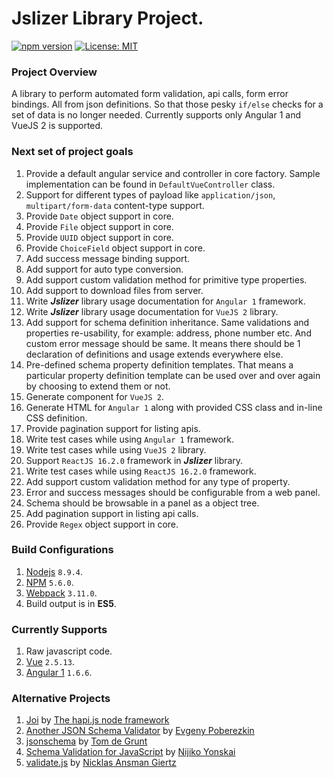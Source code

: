 # Jslizer Library Project.

[![npm version](https://badge.fury.io/js/jslizer.svg)](https://badge.fury.io/js/jslizer)  [![License: MIT](https://img.shields.io/badge/License-MIT-yellow.svg)](https://opensource.org/licenses/MIT)

### Project Overview
A library to perform automated form validation, api calls, form error bindings. All from json definitions. So that those pesky `if/else` checks for a set of data is no longer needed. Currently supports only Angular 1 and VueJS 2 is supported.

### Next set of project goals
1. Provide a default angular service and controller in core factory. Sample implementation can be found in `DefaultVueController` class.
2. Support for different types of payload like `application/json`, `multipart/form-data` content-type support.
3. Provide `Date` object support in core.
4. Provide `File` object support in core.
5. Provide `UUID` object support in core.
6. Provide `ChoiceField` object support in core.
7. Add success message binding support.
8. Add support for auto type conversion.
9. Add support custom validation method for primitive type properties.
10. Add support to download files from server.
11. Write ***Jslizer*** library usage documentation for `Angular 1` framework.
12. Write ***Jslizer*** library usage documentation for `VueJS 2` library.
13. Add support for schema definition inheritance. Same validations and properties re-usability, for example: address, phone number etc. And custom error message should be same. It means there should be 1 declaration of definitions and usage extends everywhere else.
14. Pre-defined schema property definition templates. That means a particular property definition template can be used over and over again by choosing to extend them or not.
15. Generate component for `VueJS 2`.
16. Generate HTML for `Angular 1` along with provided CSS class and in-line CSS definition.
17. Provide pagination support for listing apis.
18. Write test cases while using `Angular 1` framework.
19. Write test cases while using `VueJS 2` library.
20. Support `ReactJS 16.2.0` framework in ***Jslizer*** library.
21. Write test cases while using `ReactJS 16.2.0` framework.
22. Add support custom validation method for any type of property.
23. Error and success messages should be configurable from a web panel.
24. Schema should be browsable in a panel as a object tree.
25. Add pagination support in listing api calls.
26. Provide `Regex` object support in core.

### Build Configurations
1. [Nodejs](https://nodejs.org/dist/latest-v8.x/docs/api/) `8.9.4`.
2. [NPM](https://docs.npmjs.com/) `5.6.0`.
3. [Webpack](https://webpack.js.org/concepts/configuration/) `3.11.0`.
4. Build output is in **ES5**.

### Currently Supports
1. Raw javascript code.
2. [Vue](https://vuejs.org/v2/guide/) `2.5.13`.
3. [Angular 1](https://docs.angularjs.org/tutorial) `1.6.6`.

### Alternative Projects
1. [Joi](https://github.com/hapijs/joi) by [The hapi.js node framework](https://github.com/hapijs/)
2. [Another JSON Schema Validator](https://github.com/epoberezkin/ajv) by [Evgeny Poberezkin](https://github.com/epoberezkin/)
3. [jsonschema](https://github.com/tdegrunt/jsonschema) by [Tom de Grunt](https://github.com/tdegrunt/)
4. [Schema Validation for JavaScript](https://github.com/Nijikokun/Validator) by [Nijiko Yonskai](https://github.com/Nijikokun/)
5. [validate.js](https://github.com/ansman/validate.js) by [Nicklas Ansman Giertz](https://github.com/ansman/)
